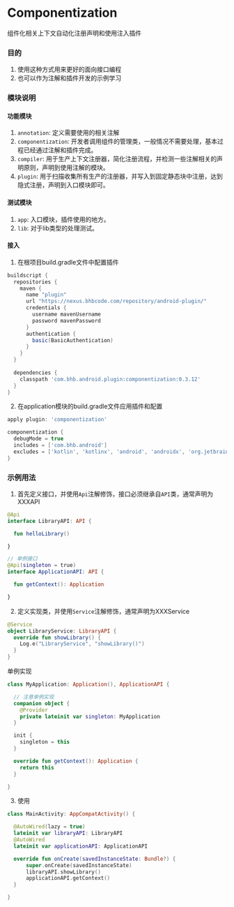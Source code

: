 # Componentization
组件化相关上下文自动化注册声明和使用注入插件

### 目的
1. 使用这种方式用来更好的面向接口编程
2. 也可以作为注解和插件开发的示例学习

### 模块说明

#### 功能模块
1. `annotation`: 定义需要使用的相关注解
2. `componentization`: 开发者调用组件的管理类，一般情况不需要处理，基本过程已经通过注解和插件完成。
3. `compiler`: 用于生产上下文注册器，简化注册流程，并检测一些注解相关的声明原则，声明到使用注解的模块。
4. `plugin`: 用于扫描收集所有生产的注册器，并写入到固定静态块中注册，达到隐式注册，声明到入口模块即可。

#### 测试模块
1. `app`: 入口模块，插件使用的地方。
2. `lib`: 对于lib类型的处理测试。

#### 接入
1. 在根项目build.gradle文件中配置插件
```groovy
buildscript {
  repositories {
    maven {
      name "plugin"
      url "https://nexus.bhbcode.com/repository/android-plugin/"
      credentials {
        username mavenUsername
        password mavenPassword
      }
      authentication {
        basic(BasicAuthentication)
      }
    }  
  }
  
  dependencies {
    classpath 'com.bhb.android.plugin:componentization:0.3.12'
  }
}
```
2. 在application模块的build.gradle文件应用插件和配置
```groovy
apply plugin: 'componentization'

componentization {
  debugMode = true
  includes = ['com.bhb.android']
  excludes = ['kotlin', 'kotlinx', 'android', 'androidx', 'org.jetbrains']
}
```

### 示例用法
1. 首先定义接口，并使用`Api`注解修饰，接口必须继承自`API`类，通常声明为XXXAPI
```kotlin
@Api
interface LibraryAPI: API {

  fun helloLibrary()

}

// 单例接口
@Api(singleton = true)
interface ApplicationAPI: API {

  fun getContext(): Application

}

```
2. 定义实现类，并使用`Service`注解修饰，通常声明为XXXService
```kotlin
@Service
object LibraryService: LibraryAPI {
  override fun showLibrary() {
    Log.e("LibraryService", "showLibrary()")
  }
}
```

单例实现
```kotlin
class MyApplication: Application(), ApplicationAPI {

  // 注意单例实现
  companion object {
    @Provider
    private lateinit var singleton: MyApplication
  }

  init {
    singleton = this
  }

  override fun getContext(): Application {
    return this
  }

}
```

3. 使用
```kotlin
class MainActivity: AppCompatActivity() {

  @AutoWired(lazy = true)
  lateinit var libraryAPI: LibraryAPI
  @AutoWired
  lateinit var applicationAPI: ApplicationAPI

  override fun onCreate(savedInstanceState: Bundle?) {
      super.onCreate(savedInstanceState)
      libraryAPI.showLibrary()
      applicationAPI.getContext()
  }

}
```